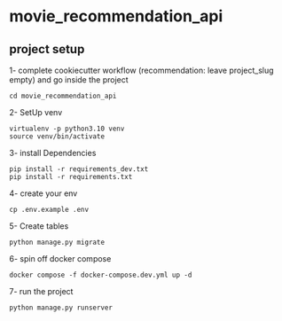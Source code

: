 # movie_recommendation_api

## project setup

1- complete cookiecutter workflow (recommendation: leave project_slug empty) and go inside the project
```
cd movie_recommendation_api
```

2- SetUp venv
```
virtualenv -p python3.10 venv
source venv/bin/activate
```

3- install Dependencies
```
pip install -r requirements_dev.txt
pip install -r requirements.txt
```

4- create your env
```
cp .env.example .env
```

5- Create tables
```
python manage.py migrate
```

6- spin off docker compose
```
docker compose -f docker-compose.dev.yml up -d
```

7- run the project
```
python manage.py runserver
```